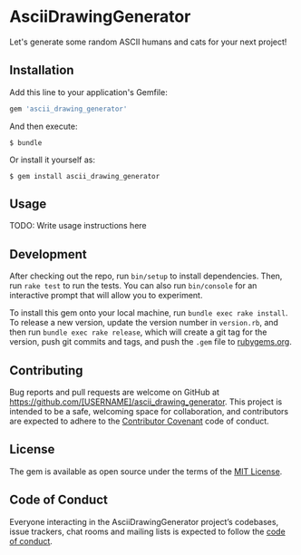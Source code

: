 # AsciiDrawingGenerator

Let's generate some random ASCII humans and cats for your next project!

## Installation

Add this line to your application's Gemfile:

```ruby
gem 'ascii_drawing_generator'
```

And then execute:

    $ bundle

Or install it yourself as:

    $ gem install ascii_drawing_generator

## Usage

TODO: Write usage instructions here

## Development

After checking out the repo, run `bin/setup` to install dependencies. Then, run `rake test` to run the tests. You can also run `bin/console` for an interactive prompt that will allow you to experiment.

To install this gem onto your local machine, run `bundle exec rake install`. To release a new version, update the version number in `version.rb`, and then run `bundle exec rake release`, which will create a git tag for the version, push git commits and tags, and push the `.gem` file to [rubygems.org](https://rubygems.org).

## Contributing

Bug reports and pull requests are welcome on GitHub at https://github.com/[USERNAME]/ascii_drawing_generator. This project is intended to be a safe, welcoming space for collaboration, and contributors are expected to adhere to the [Contributor Covenant](http://contributor-covenant.org) code of conduct.

## License

The gem is available as open source under the terms of the [MIT License](https://opensource.org/licenses/MIT).

## Code of Conduct

Everyone interacting in the AsciiDrawingGenerator project’s codebases, issue trackers, chat rooms and mailing lists is expected to follow the [code of conduct](https://github.com/[USERNAME]/ascii_drawing_generator/blob/master/CODE_OF_CONDUCT.md).
